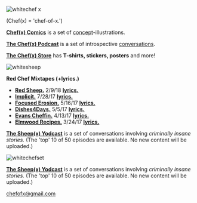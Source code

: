 ![whitechef x](https://user-images.githubusercontent.com/25256570/36082575-a7efeb92-0f5f-11e8-86a8-8b9068a82c5b.png)

(Chef(x) = 'chef-of-x.')

**[Chef(x) Comics](https://www.instagram.com/chefofx/)** is a set of [concept](https://drive.google.com/open?id=0B1Ol8fuZMTCWUVBNRlk0djcxUmc)-illustrations.

**[The Chef(x) Podcast](https://itunes.apple.com/us/podcast/the-chef-x-podcast/id1304107115?mt=2)** is a set of introspective [conversations](https://drive.google.com/open?id=1jtQQqB3JStUSgmQsr25vVONhywPnRCfc).

**[The Chef(x) Store](https://www.redbubble.com/shop/chefofx)** has **T-shirts, stickers, posters** and more!  

![whitesheep](https://user-images.githubusercontent.com/25256570/36241966-41e02472-11ce-11e8-93cb-11bd932d8cf3.png)


**Red Chef Mixtapes (+lyrics.)**

- **[Red Sheep.](https://soundcloud.com/redchef/sets/red-sheep)** 2/9/18 **[lyrics.](https://drive.google.com/open?id=1L0DXyAscYHFnqYgvJ5aMnPRHvZZo1k9Z)**
- **[Implicit.](https://soundcloud.com/redchef/sets/implicit/s-tvWII)** 7/28/17 **[lyrics.](https://drive.google.com/open?id=0B1Ol8fuZMTCWam4zdm5sbFlvRUU)** 
- **[Focused Erosion.](https://soundcloud.com/redchef/sets/focused-erosion/s-pihsw)** 5/16/17 **[lyrics.](https://drive.google.com/open?id=0B1Ol8fuZMTCWWVNQdXd2ZndiaDA)** 
- **[Dishes4Days.](https://soundcloud.com/redchef/sets/dishes4days/s-NY0Mc)** 5/5/17 **[lyrics.](https://drive.google.com/open?id=0B1Ol8fuZMTCWc09Yb2tRZndleVE)** 
- **[Evans Cheffin.](https://soundcloud.com/redchef/sets/evans-cheffin/s-5ctrP)** 4/13/17 **[lyrics.](https://drive.google.com/open?id=0B1Ol8fuZMTCWWS1OUHptcEN4aWM)** 
- **[Elmwood Recipes.](https://soundcloud.com/redchef/sets/elmwood-recipes/s-4d0MH)** 3/24/17 **[lyrics.](https://drive.google.com/open?id=0B1Ol8fuZMTCWaldOV2ZYYVlyRlk)**

**[The Sheep(x) Yodcast](https://itunes.apple.com/us/podcast/the-chef-x-podcast/id1227336978?mt=2)**  is a set of conversations involving *criminally insane stories.* (The 'top' 10 of 50 episodes are available. No new content will be uploaded.)


![whitechefset](https://user-images.githubusercontent.com/25256570/36082661-51e174cc-0f60-11e8-9359-3e7ca0143748.png)

**[The Sheep(x) Yodcast](https://itunes.apple.com/us/podcast/the-chef-x-podcast/id1227336978?mt=2)**  is a set of conversations involving *criminally insane stories.* (The 'top' 10 of 50 episodes are available. No new content will be uploaded.)


chefofx@gmail.com
